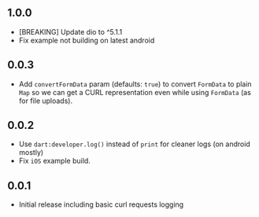 ## 1.0.0

* [BREAKING] Update dio to ^5.1.1
* Fix example not building on latest android

## 0.0.3

* Add `convertFormData` param (defaults: `true`) to convert `FormData` to plain `Map` so we can get
  a CURL representation even while using `FormData` (as for file uploads).

## 0.0.2

* Use `dart:developer.log()` instead of `print` for cleaner logs (on android mostly)
* Fix `iOS` example build.

## 0.0.1

* Initial release including basic curl requests logging
